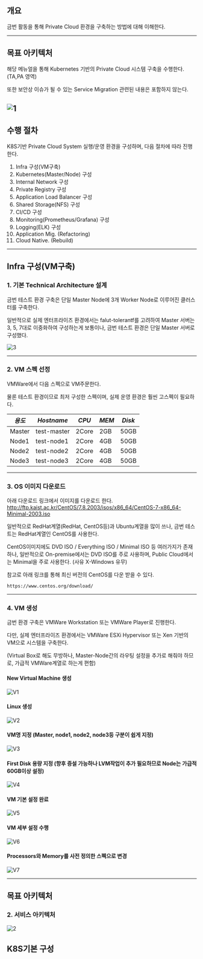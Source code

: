## 개요
금번 활동을 통해 Private Cloud 환경을 구축하는 방법에 대해 이해한다.

---


## 목표 아키텍처

해당 메뉴얼을 통해 Kubernetes 기반의 Private Cloud 시스템 구축을 수행한다. (TA,PA 영역)

또한 보안상 이슈가 될 수 있는 Service Migration 관련된 내용은 포함하지 않는다. 


![1](https://user-images.githubusercontent.com/53555895/82279300-2b2afa80-99c7-11ea-829a-7893e925812e.PNG)
---

## 수행 절차

K8S기반 Private Cloud System 실행/운영 환경을 구성하며, 다음 절차에 따라 진행한다.

   1. Infra 구성(VM구축)
   2. Kubernetes(Master/Node) 구성
   3. Internal Network 구성
   4. Private Registry 구성
   5. Application Load Balancer 구성
   5. Shared Storage(NFS) 구성
   6. CI/CD 구성
   7. Monitoring(Prometheus/Grafana) 구성
   8. Logging(ELK) 구성
   9. Application Mig. (Refactoring)
   10. Cloud Native. (Rebuild)

---

## Infra 구성(VM구축)

### 1. 기본 Technical Architecture 설계

금번 테스트 환경 구축은 단일 Master Node에 3개 Worker Node로 이루어진 클러스터를 구축한다.

일반적으로 실제 엔터프라이즈 환경에서는 falut-tolerantf를 고려하여 Master 서버는 3, 5, 7대로 이중화하여 구성하는게 보통이나, 금번 테스트 환경은 단일 Master 서버로 구성했다.

![3](https://user-images.githubusercontent.com/53555895/82279296-29f9cd80-99c7-11ea-91f0-c83ec1acc703.jpg)

---
### 2. VM 스펙 선정

VMWare에서 다음 스펙으로 VM주문한다. 

물론 테스트 환경이므로 최저 구성한 스펙이며, 실제 운영 환경은 훨씬 고스펙이 필요하다.

|*용도*|*Hostname*|*CPU*|*MEM*|*Disk*|
|-|-|-|-|-|
|Master|test-master|2Core|2GB|50GB|
|Node1|test-node1|2Core|4GB|50GB|
|Node2|test-node2|2Core|4GB|50GB|
|Node3|test-node3|2Core|4GB|50GB|


---

### 3. OS 이미지 다운로드

아래 다운로드 링크에서 이미지를 다운로드 한다.
http://ftp.kaist.ac.kr/CentOS/7.8.2003/isos/x86_64/CentOS-7-x86_64-Minimal-2003.iso


일반적으로 RedHat계열(RedHat, CentOS등)과 Ubuntu계열을 많이 쓰나, 금번 테스트는 RedHat계열인 CentOS를 사용한다.

CentOS이미지에도 DVD ISO / Everything ISO / Minimal ISO 등 여러가지가 존재하나,
일반적으로 On-premise에서는 DVD ISO를 주로 사용하며, Public Cloud에서는 Minimal을 주로 사용한다. (사유 X-Windows 유무)

참고로 아래 링크를 통해 최신 버전의 CentOS를 다운 받을 수 있다.

```
https://www.centos.org/download/
```

---
### 4. VM 생성

금번 환경 구축은 VMWare Workstation 또는 VMWare Player로 진행한다.

다만, 실제 엔터프라이즈 환경에서는 VMWare ESXi Hypervisor 또는 Xen 기반의 VM으로 시스템을 구축한다.

(Virtual Box로 해도 무방하나, Master-Node간의 라우팅 설정을 추가로 해줘야 하므로, 가급적 VMWare계열로 하는게 편함)

#### New Virtual Machine 생성
![V1](https://user-images.githubusercontent.com/53555895/82284518-2456b480-99d4-11ea-96fc-163d7a39409c.png)

#### Linux 생성
![V2](https://user-images.githubusercontent.com/53555895/82284519-24ef4b00-99d4-11ea-9255-012dee18a081.png)

#### VM명 지정 (Master, node1, node2, node3등 구분이 쉽게 지정)
![V3](https://user-images.githubusercontent.com/53555895/82284521-24ef4b00-99d4-11ea-9ac9-ab5be9a5cec5.png)

#### First Disk 용량 지정 (향후 증설 가능하나 LVM작업이 추가 필요하므로 Node는 가급적 60GB이상 설정)
![V4](https://user-images.githubusercontent.com/53555895/82284509-21f45a80-99d4-11ea-95f4-848a1f01f35e.png)

#### VM 기본 설정 완료
![V5](https://user-images.githubusercontent.com/53555895/82284514-23258780-99d4-11ea-8058-3249ac22ffa7.png)

#### VM 세부 설정 수행
![V6](https://user-images.githubusercontent.com/53555895/82284515-23be1e00-99d4-11ea-8adb-e5d709fb037e.png)

#### Processors와 Memory를 사전 정의한 스펙으로 변경
![V7](https://user-images.githubusercontent.com/53555895/82284517-23be1e00-99d4-11ea-8740-ed80f626ee50.png)


---

## 목표 아키텍처

### 2. 서비스 아키텍처
![2](https://user-images.githubusercontent.com/53555895/82279301-2bc39100-99c7-11ea-9ebb-55ff9b6bb3e0.PNG)







## K8S기본 구성

